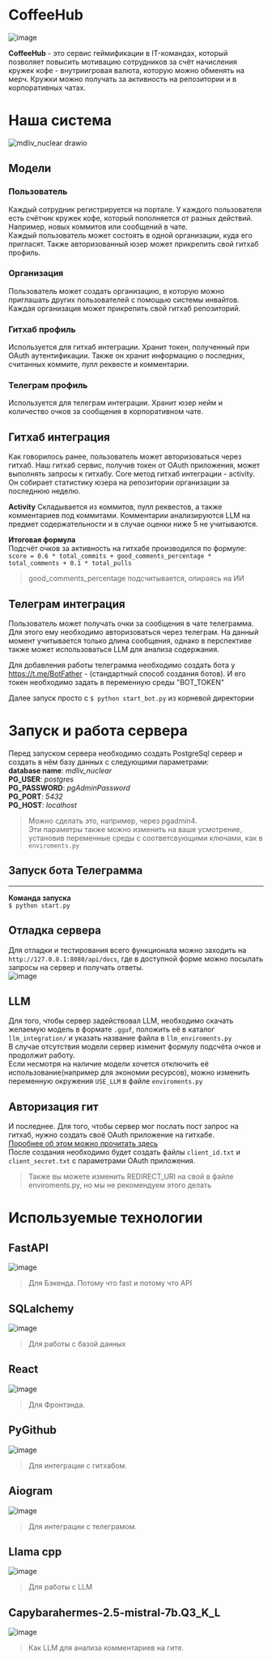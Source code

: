 # CoffeeHub
![image](https://github.com/user-attachments/assets/bd09d73f-5151-4362-82ad-d14af97d3d2f)

**CoffeeHub** - это сервис геймификации в IT-командах, который позволяет повысить мотивацию сотрудников за счёт начисления кружек кофе - внутриигровая валюта, которую можно обменять на мерч. 
Кружки можно получать за активность на репозитории и в корпоративных чатах.

# Наша система  

 ![mdliv_nuclear drawio](https://github.com/user-attachments/assets/9f6638eb-6a62-4506-98c1-c5d26b6dcb1a)

## Модели

### Пользователь
Каждый сотрудник регистрируется на портале. У каждого пользователя есть счётчик кружек кофе, который пополняется от разных действий. Например, новых коммитов или сообщений в чате.  
Каждый пользователь может состоять в одной организации, куда его пригласят. Также авторизованный юзер может прикрепить свой гитхаб профиль.  

### Организация  
Пользователь может создать организацию, в которую можно приглашать других пользователей с помощью системы инвайтов. Каждая организация может прикрепить свой гитхаб репозиторий.  

### Гитхаб профиль  
Используется для гитхаб интеграции. Хранит токен, полученный при OAuth аутентификации. Также он хранит информацию о последних, считанных коммите, пулл реквесте и комментарии.  

### Телеграм профиль  
Используется для телеграм интеграции. Хранит юзер нейм и количество очков за сообщения в корпоративном чате.  

## Гитхаб интеграция  
Как говорилось ранее, пользователь может авторизоваться через гитхаб. Наш гитхаб сервис, получив токен от OAuth приложения, может выполнять запросы к гитхабу. 
Core метод гитхаб интеграции - activity. Он собирает статистику юзера на репозитории организации за последнюю неделю.

**Activity** 
Складывается из коммитов, пулл реквестов, а также комментариев под коммитами. Комментарии анализируются LLM на предмет содержательности и в случае оценки ниже 5 не учитываются.  

**Итоговая формула**  
Подсчёт очков за активность на гитхабе производился по формуле:  
```score = 0.6 * total_commits + good_comments_percentage * total_comments + 0.1 * total_pulls```  

> good_comments_percentage подсчитывается, опираясь на ИИ

## Телеграм интеграция  
Пользователь может получать очки за сообщения в чате телеграмма. Для этого ему необходимо авторизоваться через телеграм. 
На данный момент учитывается только длина сообщения, однако в перспективе также может использоваться LLM для анализа содержания. 

Для добавления работы телеграмма необходимо создать бота у https://t.me/BotFather - (стандартный способ создания ботов).
И его токен необходимо задать в переменную среды "BOT_TOKEN"

Далее запуск просто с ```$ python start_bot.py``` из корневой директории 

# Запуск и работа сервера  

Перед запуском сервера необходимо создать PostgreSql сервер и создать в нём базу данных с следующими параметрами:  
**database name**: *mdliv_nuclear*  
**PG_USER**: *postgres*  
**PG_PASSWORD**: *pgAdminPassword*  
**PG_PORT**: *5432*  
**PG_HOST**: *localhost*  
> Можно сделать это, например, через pgadmin4.  
> Эти параметры также можно изменить на ваше усмотрение, установив переменные среды с соответсвующими ключами, как в ```enviroments.py```

## Запуск бота  Телеграмма
--------------

**Команда запуска**   
```$ python start.py```  

## Отладка сервера  
Для отладки и тестирования всего функционала можно заходить на ```http://127.0.0.1:8080/api/docs```, где в доступной форме можно посылать запросы на сервер и получать ответы.  
![image](https://github.com/user-attachments/assets/ce4251ca-f1b7-4c4e-a760-93f9f13dae6f)

## LLM  
Для того, чтобы сервер задействовал LLM, необходимо скачать желаемую модель в формате ```.gguf```, положить её в каталог ```llm_integration/``` и указать название файла в ```llm_enviroments.py```  
В случае отсутствия модели сервер изменит формулу подсчёта очков и продолжит работу.  
Если несмотря на наличие модели хочется отключить её использование(например для экономии ресурсов), можно изменить переменную окружения ```USE_LLM``` в файле ```enviroments.py```  

## Авторизация гит  
И последнее. Для того, чтобы сервер мог послать пост запрос на гитхаб, нужно создать своё OAuth приложение на гитхабе.  
[Поробнее об этом можно прочитать здесь](https://docs.github.com/en/apps/oauth-apps/building-oauth-apps/creating-an-oauth-app)  
После создания необходимо будет создать файлы ```client_id.txt``` и ```client_secret.txt``` с параметрами OAuth приложения.  
> Также вы можете изменить REDIRECT_URI на свой в файле enviroments.py, но мы не рекомендуем этого делать  


# Используемые технологии  
## FastAPI  
![image](https://github.com/user-attachments/assets/3cd2fa03-d28b-41fb-9e73-b59b5cb25401)  
> Для Бэкенда.
> Потому что fast и потому что API
## SQLalchemy  
![image](https://github.com/user-attachments/assets/8ed7b10a-dfaf-4db5-87ed-b2a2049112e7)  
> Для работы с базой данных  

## React  
![image](https://github.com/user-attachments/assets/2e16e0a0-96fe-4a88-95dd-794d6a65679d)  
> Для Фронтэнда.
## PyGithub  
![image](https://github.com/user-attachments/assets/a464b233-3d71-4f88-baa4-b847acc3a142)  
> Для интеграции с гитхабом.  
## Aiogram  
![image](https://github.com/user-attachments/assets/d3a1c528-3449-426f-a3aa-9b28021cb17d)  
> Для интеграции с телеграмом.
## Llama cpp  
![image](https://github.com/user-attachments/assets/a7de8ff9-b0b0-4d32-80e1-7400f2a4bba9)  
> Для работы с LLM  

## Capybarahermes-2.5-mistral-7b.Q3_K_L  
![image](https://github.com/user-attachments/assets/5824f85f-4a4c-42f0-9523-56dd1531027c)
> Как LLM для анализа комментариев на гите.  
